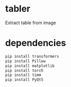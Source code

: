 # tabler
Extract table from image


# dependencies
```bash
pip install transformers
pip install Pillow 
pip install matplotlib
pip install torch
pip install timm
pip install PyQt5
```
